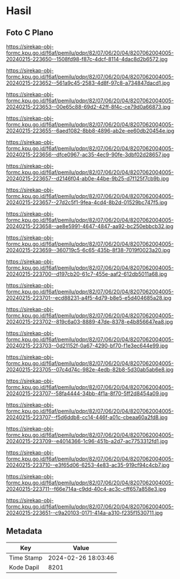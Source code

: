 # Hasil

## Foto C Plano

https://sirekap-obj-formc.kpu.go.id/f6af/pemilu/pdpr/82/07/06/20/04/8207062004005-20240215-223650--1508fd98-f87c-4dcf-8114-4dac8d2b6572.jpg

https://sirekap-obj-formc.kpu.go.id/f6af/pemilu/pdpr/82/07/06/20/04/8207062004005-20240215-223652--561a9c45-2583-4d8f-97c8-a734847dacd1.jpg

https://sirekap-obj-formc.kpu.go.id/f6af/pemilu/pdpr/82/07/06/20/04/8207062004005-20240215-223653--00e65c88-69d2-42ff-8f4c-ce79d0a66873.jpg

https://sirekap-obj-formc.kpu.go.id/f6af/pemilu/pdpr/82/07/06/20/04/8207062004005-20240215-223655--6aed1082-8bb8-4896-ab2e-ee60db20454e.jpg

https://sirekap-obj-formc.kpu.go.id/f6af/pemilu/pdpr/82/07/06/20/04/8207062004005-20240215-223656--dfce0967-ac35-4ec9-90fe-3dbf02d28657.jpg

https://sirekap-obj-formc.kpu.go.id/f6af/pemilu/pdpr/82/07/06/20/04/8207062004005-20240215-223657--d2146f04-ab0e-44be-9b25-d7f125f7cb9b.jpg

https://sirekap-obj-formc.kpu.go.id/f6af/pemilu/pdpr/82/07/06/20/04/8207062004005-20240215-223657--27d2c5f1-9fea-4cd4-8b2d-01529bc747f5.jpg

https://sirekap-obj-formc.kpu.go.id/f6af/pemilu/pdpr/82/07/06/20/04/8207062004005-20240215-223658--ae8e5991-4647-4847-aa92-bc250ebbcb32.jpg

https://sirekap-obj-formc.kpu.go.id/f6af/pemilu/pdpr/82/07/06/20/04/8207062004005-20240215-223659--360719c5-6c65-435b-8f38-7019f0023a20.jpg

https://sirekap-obj-formc.kpu.go.id/f6af/pemilu/pdpr/82/07/06/20/04/8207062004005-20240215-223700--d197cb20-61c7-455e-aaf2-612db5011a68.jpg

https://sirekap-obj-formc.kpu.go.id/f6af/pemilu/pdpr/82/07/06/20/04/8207062004005-20240215-223701--ecd88231-a4f5-4d79-b8e5-e5d404685a28.jpg

https://sirekap-obj-formc.kpu.go.id/f6af/pemilu/pdpr/82/07/06/20/04/8207062004005-20240215-223702--819c6a03-8889-47de-8378-e4b856647ea8.jpg

https://sirekap-obj-formc.kpu.go.id/f6af/pemilu/pdpr/82/07/06/20/04/8207062004005-20240215-223703--0d21152f-0a67-4290-bf70-f1e3ec644e99.jpg

https://sirekap-obj-formc.kpu.go.id/f6af/pemilu/pdpr/82/07/06/20/04/8207062004005-20240215-223705--07c4d74c-982e-4edb-82b8-5d30ab5ab6e8.jpg

https://sirekap-obj-formc.kpu.go.id/f6af/pemilu/pdpr/82/07/06/20/04/8207062004005-20240215-223707--58fa4444-34bb-4f1a-8f70-5ff2d8454a09.jpg

https://sirekap-obj-formc.kpu.go.id/f6af/pemilu/pdpr/82/07/06/20/04/8207062004005-20240215-223707--f5d6ddb8-cc14-446f-a01c-cbeaa60a2fd8.jpg

https://sirekap-obj-formc.kpu.go.id/f6af/pemilu/pdpr/82/07/06/20/04/8207062004005-20240215-223709--e4014366-1c96-451b-a2d7-ac7753312fd1.jpg

https://sirekap-obj-formc.kpu.go.id/f6af/pemilu/pdpr/82/07/06/20/04/8207062004005-20240215-223710--e3f65d06-6253-4e83-ac35-919cf94c4cb7.jpg

https://sirekap-obj-formc.kpu.go.id/f6af/pemilu/pdpr/82/07/06/20/04/8207062004005-20240215-223711--f66e714a-c9dd-40c4-ac3c-cff657a858e3.jpg

https://sirekap-obj-formc.kpu.go.id/f6af/pemilu/pdpr/82/07/06/20/04/8207062004005-20240215-223651--c9a20103-0171-414a-a310-f235f1530711.jpg


## Metadata

| Key        | Value               |
| ---------- | ------------------- |
| Time Stamp | 2024-02-26 18:03:46 |
| Kode Dapil | 8201                |



